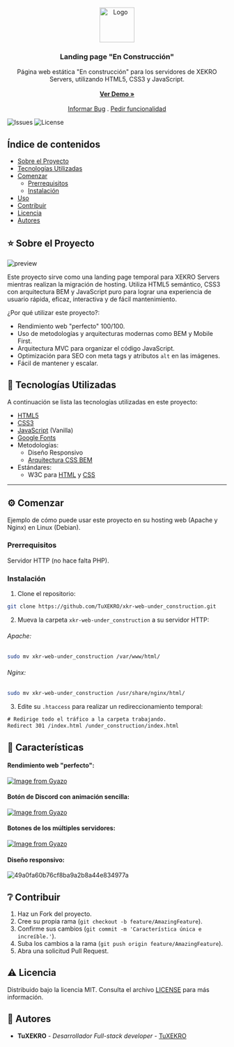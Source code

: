 <br/>
<p align="center">
  <a href="https://github.com/TuXEKRO/xkr-web-under_construction">
    <img src="https://github.com/TuXEKRO/xkr-web-under_construction/assets/25120872/f14b8956-59a7-407f-8409-6e2b06ac2722" alt="Logo" width="80" height="80">
  </a>

  <h3 align="center">Landing page "En Construcción"</h3>

  <p align="center">
    Página web estática "En construcción" para los servidores de XEKRO Servers, utilizando HTML5, CSS3 y JavaScript.
    <br/>
    <br/>
    <a href="https://xekro.com/under_construction/index.html"><strong>Ver Demo »</strong></a>
    <br/>
    <br/>
    <a href="https://github.com/TuXEKRO/xkr-web-under_construction/issues">Informar Bug</a>
    .
    <a href="https://github.com/TuXEKRO/xkr-web-under_construction/issues">Pedir funcionalidad</a>
  </p>
</p>

![Issues](https://img.shields.io/github/issues/TuXEKRO/xkr-web-under_construction) ![License](https://img.shields.io/github/license/TuXEKRO/xkr-web-under_construction) 

## Índice de contenidos

* [Sobre el Proyecto](#sobre-el-proyecto)
* [Tecnologías Utilizadas](#tecnologías-utilizadas)
* [Comenzar](#comenzar)
  * [Prerrequisitos](#prerrequisitos)
  * [Instalación](#instalación)
* [Uso](#uso)
* [Contribuir](#contribuir)
* [Licencia](#licencia)
* [Autores](#autores)

## ⭐ Sobre el Proyecto

![preview](https://github.com/TuXEKRO/xkr-web-under_construction/assets/25120872/72e4f521-708e-499a-93a4-8f5b4b96c70f)


Este proyecto sirve como una landing page temporal para XEKRO Servers mientras realizan la migración de hosting. Utiliza HTML5 semántico, CSS3 con arquitectura BEM y JavaScript puro para lograr una experiencia de usuario rápida, eficaz, interactiva y de fácil mantenimiento. 


¿Por qué utilizar este proyecto?:

* Rendimiento web "perfecto" 100/100.
* Uso de metodologías y arquitecturas modernas como BEM y Mobile First.
* Arquitectura MVC para organizar el código JavaScript.
* Optimización para SEO con meta tags y atributos ``alt`` en las imágenes.
* Fácil de mantener y escalar.

## 🧰 Tecnologías Utilizadas

A continuación se lista las tecnologías utilizadas en este proyecto:

* [HTML5](https://html5.org/)
* [CSS3](https://www.css3.com/)
* [JavaScript](https://www.ecma-international.org/publications-and-standards/standards/ecma-262/) (Vanilla)
* [Google Fonts](https://fonts.google.com/)
* Metodologías: 
  * Diseño Responsivo
  * [Arquitectura CSS BEM](https://animaticss.com/articulo/que-es-bem-css/)
* Estándares:
  * W3C para [HTML](https://www.w3docs.com/snippets/html/html5-page-structure.html) y [CSS](https://www.w3schools.com/css/css_syntax.asp)

______

## ⚙️ Comenzar

Ejemplo de cómo puede usar este proyecto en su hosting web (Apache y Nginx) en Linux (Debian).

### Prerrequisitos

Servidor HTTP (no hace falta PHP).

### Instalación

1. Clone el repositorio:
```sh
git clone https://github.com/TuXEKRO/xkr-web-under_construction.git
```

2. Mueva la carpeta ``xkr-web-under_construction`` a su servidor HTTP:
###### Apache:
```sh
sudo mv xkr-web-under_construction /var/www/html/
```

###### Nginx:
```sh
sudo mv xkr-web-under_construction /usr/share/nginx/html/
```

3. Edite su ``.htaccess`` para realizar un redireccionamiento temporal:
```txt
# Redirige todo el tráfico a la carpeta trabajando.
Redirect 301 /index.html /under_construction/index.html
```

## 🚩 Características

#### Rendimiento web "perfecto":

[![Image from Gyazo](https://i.gyazo.com/0a63989e2f42a44110afc86c3038d2ad.png)](https://gyazo.com/0a63989e2f42a44110afc86c3038d2ad)

#### Botón de Discord con animación sencilla:

[![Image from Gyazo](https://i.gyazo.com/cd45dc3b58b7a9862fd338e28e9b8597.gif)](https://gyazo.com/cd45dc3b58b7a9862fd338e28e9b8597)

#### Botones de los múltiples servidores:

[![Image from Gyazo](https://i.gyazo.com/d3962c260cf60b581240b6e098ed3cd9.gif)](https://gyazo.com/d3962c260cf60b581240b6e098ed3cd9)

#### Diseño responsivo:

![49a0fa60b76cf8ba9a2b8a44e834977a](https://github.com/TuXEKRO/xkr-web-under_construction/assets/25120872/507b58b5-88df-44a8-8da1-7dfe1fe4da48)



## ❔ Contribuir

1. Haz un Fork del proyecto.
2. Cree su propia rama (`git checkout -b feature/AmazingFeature`).
3. Confirme sus cambios (`git commit -m 'Característica única e increíble.'`).
4. Suba los cambios a la rama (`git push origin feature/AmazingFeature`).
5. Abra una solicitud Pull Request.

## ⚠️ Licencia

Distribuido bajo la licencia MIT. Consulta el archivo [LICENSE](https://github.com/TuXEKRO/xkr-web-under_construction/blob/main/LICENSE) para más información.

## 🤝 Autores

* **TuXEKRO** - *Desarrollador Full-stack developer* - [TuXEKRO](https://github.com/TuXEKRO)

